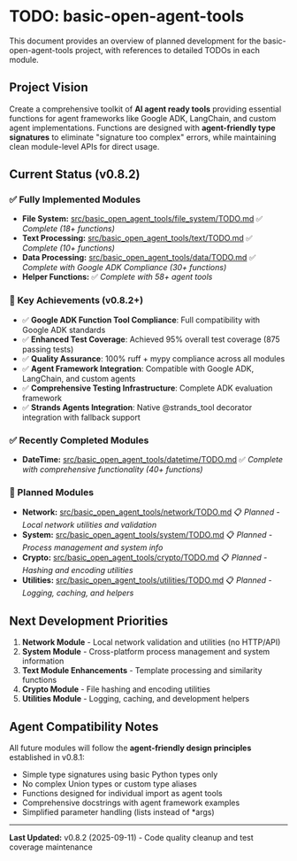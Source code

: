 # TODO: basic-open-agent-tools

This document provides an overview of planned development for the basic-open-agent-tools project, with references to detailed TODOs in each module.

## Project Vision

Create a comprehensive toolkit of **AI agent ready tools** providing essential functions for agent frameworks like Google ADK, LangChain, and custom agent implementations. Functions are designed with **agent-friendly type signatures** to eliminate "signature too complex" errors, while maintaining clean module-level APIs for direct usage.

## Current Status (v0.8.2)

### ✅ Fully Implemented Modules

- **File System:** [src/basic_open_agent_tools/file_system/TODO.md](src/basic_open_agent_tools/file_system/TODO.md) ✅ *Complete (18+ functions)*
- **Text Processing:** [src/basic_open_agent_tools/text/TODO.md](src/basic_open_agent_tools/text/TODO.md) ✅ *Complete (10+ functions)*
- **Data Processing:** [src/basic_open_agent_tools/data/TODO.md](src/basic_open_agent_tools/data/TODO.md) ✅ *Complete with Google ADK Compliance (30+ functions)*
- **Helper Functions:** ✅ *Complete with 58+ agent tools*

### 🎯 Key Achievements (v0.8.2+)
- ✅ **Google ADK Function Tool Compliance**: Full compatibility with Google ADK standards
- ✅ **Enhanced Test Coverage**: Achieved 95% overall test coverage (875 passing tests)
- ✅ **Quality Assurance**: 100% ruff + mypy compliance across all modules
- ✅ **Agent Framework Integration**: Compatible with Google ADK, LangChain, and custom agents
- ✅ **Comprehensive Testing Infrastructure**: Complete ADK evaluation framework
- ✅ **Strands Agents Integration**: Native @strands_tool decorator integration with fallback support


### ✅ Recently Completed Modules

- **DateTime:** [src/basic_open_agent_tools/datetime/TODO.md](src/basic_open_agent_tools/datetime/TODO.md) ✅ *Complete with comprehensive functionality (40+ functions)*

### 🚧 Planned Modules
- **Network:** [src/basic_open_agent_tools/network/TODO.md](src/basic_open_agent_tools/network/TODO.md) 📋 *Planned - Local network utilities and validation*
- **System:** [src/basic_open_agent_tools/system/TODO.md](src/basic_open_agent_tools/system/TODO.md) 📋 *Planned - Process management and system info*
- **Crypto:** [src/basic_open_agent_tools/crypto/TODO.md](src/basic_open_agent_tools/crypto/TODO.md) 📋 *Planned - Hashing and encoding utilities*
- **Utilities:** [src/basic_open_agent_tools/utilities/TODO.md](src/basic_open_agent_tools/utilities/TODO.md) 📋 *Planned - Logging, caching, and helpers*

## Next Development Priorities

1. **Network Module** - Local network validation and utilities (no HTTP/API)
2. **System Module** - Cross-platform process management and system information
3. **Text Module Enhancements** - Template processing and similarity functions
4. **Crypto Module** - File hashing and encoding utilities
5. **Utilities Module** - Logging, caching, and development helpers

## Agent Compatibility Notes

All future modules will follow the **agent-friendly design principles** established in v0.8.1:
- Simple type signatures using basic Python types only
- No complex Union types or custom type aliases
- Functions designed for individual import as agent tools
- Comprehensive docstrings with agent framework examples
- Simplified parameter handling (lists instead of *args)

---

**Last Updated:** v0.8.2 (2025-09-11) - Code quality cleanup and test coverage maintenance
